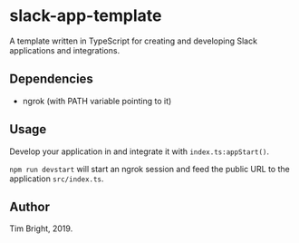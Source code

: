 # slack-app-template

A template written in TypeScript for creating and developing Slack applications and integrations.

## Dependencies

- ngrok (with PATH variable pointing to it)

## Usage

Develop your application in and integrate it with `index.ts:appStart()`.

`npm run devstart` will start an ngrok session and feed the public URL to the application `src/index.ts`.

## Author
Tim Bright, 2019.